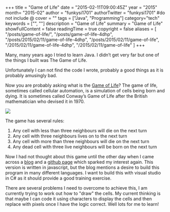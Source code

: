 +++
title = "Game of Life"
date = "2015-02-11T09:00:45Z"
year = "2015"
month= "2015-02"
author = "funkysi1701"
authorTwitter = "funkysi1701" #do not include @
cover = ""
tags = ["Java", "Programming"]
category="tech"
keywords = ["", ""]
description =  "Game of Life"
summary = "Game of Life"
showFullContent = false
readingTime = true
copyright = false
aliases = [
    "/posts/game-of-life/",
    "/posts/game-of-life-4dhp",
    "/posts/2015/02/11/game-of-life-4dhp",
    "/posts/2015/02/11/game-of-life",
    "/2015/02/11/game-of-life-4dhp",
    "/2015/02/11/game-of-life"
]
+++

Many, many years ago I tried to learn Java. I didn’t get very far but one of the things I built was The Game of Life.

Unfortunately I can not find the code I wrote, probably a good things as it is probably amusingly bad.

Now you are probably asking what is the [Game of Life](https://en.wikipedia.org/wiki/Conway%27s_Game_of_Life)? The game of life, sometimes called cellular automation, is a simulation of cells being born and dying. It is sometimes called Conway’s Game of Life after the British mathematician who devised it in 1970.

![](/images/Gospers_glider_gun.gif)

The game has several rules:

1. Any cell with less than three neighbours will die on the next turn
2. Any cell with three neighbours lives on to the next turn
3. Any cell with more than three neighbours will die on the next turn
4. Any dead cell with three live neighbours will be born on the next turn

Now I had not thought about this game until the other day when I came across a [blog](https://chaosnil.wordpress.com/2015/02/09/new-project-conways-game-of-life-in-every-language/) and a [github page](https://github.com/chaomodus/gameoflife) which sparked my interest again. This version is written in javascript, but the blog mentions a desire to build this program in many different languages. I want to build this with visual studio in C# as it should provide a good training exercise.

There are several problems I need to overcome to achieve this, I am currently trying to work out how to "draw" the cells. My current thinking is that maybe I can code it using characters to display the cells and then replace with pixels once I have the logic correct. Well lots for me to learn!
